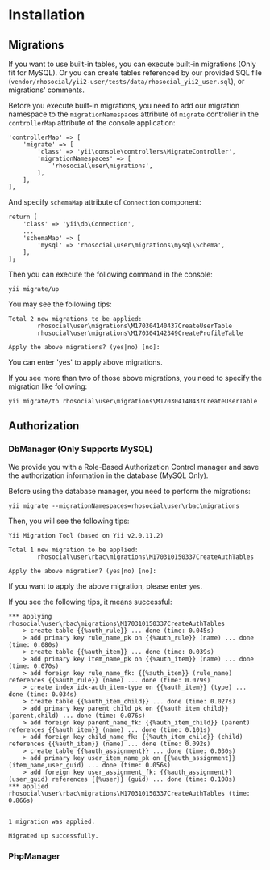 # Installation

## Migrations

If you want to use built-in tables, you can execute built-in migrations (Only fit for MySQL).
Or you can create tables referenced by our provided SQL file (`vendor/rhosocial/yii2-user/tests/data/rhosocial_yii2_user.sql`), or migrations' comments.

Before you execute built-in migrations, you need to add our migration namespace
to the `migrationNamespaces` attribute of `migrate` controller in the `controllerMap`
attribute of the console application:
```
'controllerMap' => [
    'migrate' => [
        'class' => 'yii\console\controllers\MigrateController',
        'migrationNamespaces' => [
            'rhosocial\user\migrations',
        ],
    ],
],
```

And specify `schemaMap` attribute of `Connection` component:
```
return [
    'class' => 'yii\db\Connection',
    ...
    'schemaMap' => [
        'mysql' => 'rhosocial\user\migrations\mysql\Schema',
    ],
];
```

Then you can execute the following command in the console:
```
yii migrate/up
```

You may see the following tips:
```
Total 2 new migrations to be applied:
        rhosocial\user\migrations\M170304140437CreateUserTable
        rhosocial\user\migrations\M170304142349CreateProfileTable

Apply the above migrations? (yes|no) [no]:
```

You can enter 'yes' to apply above migrations.

If you see more than two of those above migrations, you need to specify the migration like following:
```
yii migrate/to rhosocial\user\migrations\M170304140437CreateUserTable
```

## Authorization

### DbManager (Only Supports MySQL)

We provide you with a Role-Based Authorization Control manager and save the authorization information in the database (MySQL Only).

Before using the database manager, you need to perform the migrations:
```
yii migrate --migrationNamespaces=rhosocial\user\rbac\migrations
```

Then, you will see the following tips:
```
Yii Migration Tool (based on Yii v2.0.11.2)

Total 1 new migration to be applied:
        rhosocial\user\rbac\migrations\M170310150337CreateAuthTables

Apply the above migration? (yes|no) [no]:
```

If you want to apply the above migration, please enter `yes`.

If you see the following tips, it means successful:
```
*** applying rhosocial\user\rbac\migrations\M170310150337CreateAuthTables
    > create table {{%auth_rule}} ... done (time: 0.045s)
    > add primary key rule_name_pk on {{%auth_rule}} (name) ... done (time: 0.080s)
    > create table {{%auth_item}} ... done (time: 0.039s)
    > add primary key item_name_pk on {{%auth_item}} (name) ... done (time: 0.070s)
    > add foreign key rule_name_fk: {{%auth_item}} (rule_name) references {{%auth_rule}} (name) ... done (time: 0.079s)
    > create index idx-auth_item-type on {{%auth_item}} (type) ... done (time: 0.034s)
    > create table {{%auth_item_child}} ... done (time: 0.027s)
    > add primary key parent_child_pk on {{%auth_item_child}} (parent,child) ... done (time: 0.076s)
    > add foreign key parent_name_fk: {{%auth_item_child}} (parent) references {{%auth_item}} (name) ... done (time: 0.101s)
    > add foreign key child_name_fk: {{%auth_item_child}} (child) references {{%auth_item}} (name) ... done (time: 0.092s)
    > create table {{%auth_assignment}} ... done (time: 0.030s)
    > add primary key user_item_name_pk on {{%auth_assignment}} (item_name,user_guid) ... done (time: 0.056s)
    > add foreign key user_assignment_fk: {{%auth_assignment}} (user_guid) references {{%user}} (guid) ... done (time: 0.108s)
*** applied rhosocial\user\rbac\migrations\M170310150337CreateAuthTables (time: 0.866s)


1 migration was applied.

Migrated up successfully.
```

### PhpManager

